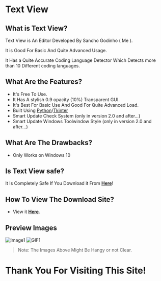 # Text View

## What is Text View?
Text View is An Editor Developed By Sancho Godinho ( Me ).

It is Good For Basic And Quite Advanced Usage.

It Has a Quite Accurate Coding Language Detector Which Detects more than 10 Different coding languages.  


## What Are the Features?
- It's Free To Use.
- It Has A stylish 0.9 opacity (10%) Transparent GUI.
- It's Best For Basic Use And Good For Quite Advanced Load.
- Built Using [Python](https://python.org)/[Tkinter](https://docs.python.org/3/library/tkinter.html)
- Smart Update Check System (only in version 2.0 and after...)
- Smart Update Windows Toolwindow Style (only in version 2.0 and after...)


## What Are The Drawbacks?
- Only Works on Windows 10

## Is Text View safe?
It Is Completely Safe If You Download it From **[Here](https://sancho1952007.github.io/Text_View)**!

## How To View The Download Site?
- View it **[Here](https://sancho1952007.github.io/Text_View)**.

## Preview Images
![Image1](https://i.ibb.co/1KFPCh6/preview.png)
![GIF1](https://i.ibb.co/ZXVKTJQ/Text-View-1.gif)

> Note: The Images Above Might Be Hangy or not Clear.

# Thank You For Visiting This Site!
